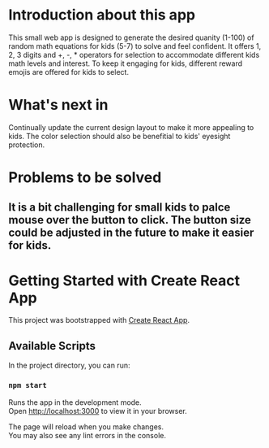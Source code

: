 # Introduction about this app
This small web app is designed to generate the desired quanity (1-100) of random math equations for kids (5-7) to solve and feel confident. It offers 1, 2, 3 digits and +, -, * operators for selection to accommodate different kids math levels and interest. To keep it engaging for kids, different reward emojis are offered for kids to select.

# What's next in 
Continually update the current design layout to make it more appealing to kids. The color selection should also be benefitial to kids' eyesight protection.

# Problems to be solved
## It is a bit challenging for small kids to palce mouse over the button to click. The button size could be adjusted in the future to make it easier for kids. 

# Getting Started with Create React App

This project was bootstrapped with [Create React App](https://github.com/facebook/create-react-app).

## Available Scripts

In the project directory, you can run:

### `npm start`

Runs the app in the development mode.\
Open [http://localhost:3000](http://localhost:3000) to view it in your browser.

The page will reload when you make changes.\
You may also see any lint errors in the console.
